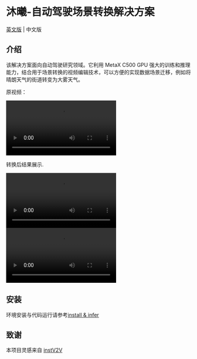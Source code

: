 # 沐曦-自动驾驶场景转换解决方案

[英文版](README.md) | 中文版

## 介绍
该解决方案面向自动驾驶研究领域。它利用 MetaX C500 GPU 强大的训练和推理能力，结合用于场景转换的视频编辑技术，可以方便的实现数据场景迁移，例如将晴朗天气的街道转变为大雾天气。

原视频：

![source](./demo/左转.mp4)

转换后结果展示.

![foggy](./demo/左转-5-foggy.mp4)
![night](./demo/左转-5-night.mp4)

## 安装

环境安装与代码运行请参考[install & infer](./docs/usage.md)

## 致谢

本项目灵感来自 [instV2V](https://github.com/amazon-science/instruct-video-to-video)

